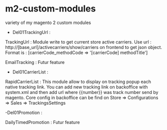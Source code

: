# m2-custom-modules
variety of my magento 2 custom modules
 
 - Del01TrackingUrl : 
 
 TrackingUrl : Module write to get current store active carriers.
    Use url : http://[base_url]/activecarriers/show/carriers on frontend to get json object.
    Format is : [carrierCode_methodCode => '[carrierCode] methodTitle']
    
 EmailTracking : Futur feature
 
 - Del01CarrierList : 
 
 RapidCarrierList : This module allow to display on tracking popup each native tracking link. 
 You can add new tracking link on backoffice with system.xml and then add url where {{number}} was track number send by magento.
 Core config in backoffice can be find on Store => Configurations => Sales => TrackingsSettings
 
 -Del01Promotion :
 
  DailyTimedPromotion : Futur feature